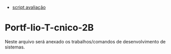 * [ script avaliação ](Fundamentos_de_TI/script.sh)


# Portf-lio-T-cnico-2B
Neste arquivo será anexado os trabalhos/comandos de desenvolvimento de sistemas.

